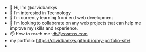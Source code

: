 - 👋 Hi, I’m @davidbankys
- 👀 I’m interested in Technology
- 🌱 I’m currently learning front end web development
- 💞️ I’m looking to collaborate on any web projects that can help me improve my skills and experience.
- 📫 How to reach me :db@cosmos.com
- my portfolio: https://davidbankys.github.io/my-porfolio-site/
- 

<!---
davidbankys/davidbankys is a ✨ special ✨ repository because its `README.md` (this file) appears on your GitHub profile.
You can click the Preview link to take a look at your changes.
--->
